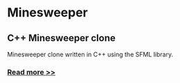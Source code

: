 # Minesweeper
## C++ Minesweeper clone

Minesweeper clone written in C++ using the SFML library.
### [Read more >>](https://www.https://github.com/hunterlawson/SFML_minesweeper)
